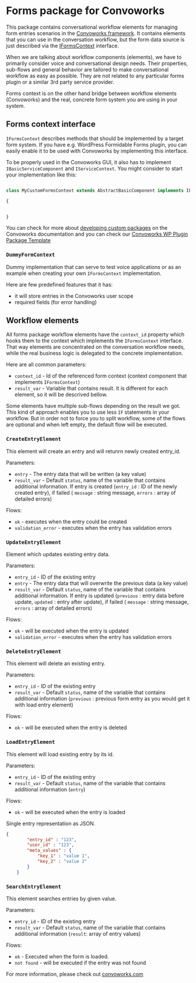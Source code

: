 # Forms package for Convoworks


This package contains conversational workflow elements for managing form entries scenarios in the [Convoworks framework](https://github.com/zef-dev/convoworks-core). It contains elements that you can use in the conversation workflow, but the form data source is just described via the [IFormsContext](https://github.com/zef-dev/convoworks-pckg-forms/blob/main/src/Convo/Pckg/Forms/IFormsContext.php) interface.

When we are talking about workflow components (elements), we have to primarily consider voice and conversational design needs. Their properties, sub-flows and general behavior are tailored to make conversational workflow as easy as possible. They are not related to any particular forms plugin or a similar 3rd party service provider.

Forms context is on the other hand bridge between workflow elements (Convoworks) and the real, concrete form system you are using in your system.

## Forms context interface

`IFormsContext` describes methods that should be implemented by a target form system. If you have e.g. WordPress Formidable Forms plugin, you can easily enable it to be used with Convoworks by implementing this interface.

To be properly used in the Convoworks GUI, it also has to implement `IBasicServiceComponent` and `IServiceContext`. You might consider to start your implementation like this:

```php

class MyCustomFormsContext extends AbstractBasicComponent implements IFormsContext, IServiceContext

{


}

```

You can check for more about [developing custom packages](https://convoworks.com/docs/developers/develop-custom-packages/) on the Convoworks documentation and you can check our [Convoworks WP Plugin Package Template](https://github.com/zef-dev/convoworks-wp-plugin-package-template)


### `DummyFormContext`

Dummy implementation that can serve to test voice applications or as an example when creating your own `IFormsContext` implementation.

Here are few predefined features that it has:

* it will store entries in the Convoworks user scope
* required fields (for error handling)


## Workflow elements

All forms package workflow elements have the `context_id` property which hooks them to the context which implements the `IFormsContext` interface. That way elements are concentrated on the conversation workflow needs, while the real business logic is delegated to the concrete implementation.

Here are all common parameters:

* `context_id` - Id of the referenced form context (context component that implements `IFormsContext`)
* `result_var` - Variable that contains result. It is different for each element, so it will be descrived bellow.

Some elements have multiple sub-flows depending on the result we got. This kind of approach enables you to use less `IF` statements in your workflow. But in order not to force you to split workflow, some of the flows are optional and when left empty, the default flow will be executed.


### `CreateEntryElement`

This element will create an entry and will retunrn newly created entry_id.

Parameters:

* `entry` - The entry data that will be written (a key value)
* `result_var` - Default `status`, name of the variable that contains additional information. If entry is created (`entry_id` : ID of the newly created entry), if failed ( `message` : string message, `errors` : array of detailed errors)

Flows:

* `ok` - executes when the entry could be created
* `validation_error` - executes when the entry has validation errors


### `UpdateEntryElement`

Element which updates existing entry data.

Parameters:

* `entry_id` - ID of the existing entry
* `entry` - The entry data that will overwrite the previous data (a key value)
* `result_var` - Default `status`, name of the variable that contains additional information. If entry is updated (`previous` : entry data before update, `updated` : entry after update), if failed ( `message` : string message, `errors` : array of detailed errors)

Flows:
* `ok` - will be executed when the entry is updated
* `validation_error` - executes when the entry has validation errors

### `DeleteEntryElement`

This element will delete an existing entry.

Parameters:

* `entry_id` - ID of the existing entry
* `result_var` - Default `status`, name of the variable that contains additional information (`previous` : previous form entry as you would get it with load entry element)

Flows:
* `ok` - will be executed when the entry is deleted


### `LoadEntryElement`

This element will load existing entry by its id.

Parameters:

* `entry_id` - ID of the existing entry
* `result_var` - Default `status`, name of the variable that contains additional information (`entry`)

Flows:
* `ok` - will be executed when the entry is loaded

Single entry representation as JSON.

```json
{
        "entry_id" : "123",
        "user_id" : "123",
        "meta_values" : {
            "key_1" : "value 1",
            "key_2" : "value 2"
        }
    }
```


### `SearchEntryElement`

This element searches entries by given value.

Parameters:

* `entry_id` - ID of the existing entry
* `result_var` - Default `status`, name of the variable that contains additional information (`result`: array of entry values)

Flows:
* `ok` - Executed when the form is loaded.
* `not found` - will be executed if the entry was not found


For more information, please check out [convoworks.com](https://convoworks.com)
